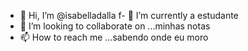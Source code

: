 - 👋 Hi, I’m @isabelladalla
f- 🌱 I’m currently  a estudante
- 💞️ I’m looking to collaborate on ...minhas notas
- 📫 How to reach me ...sabendo onde eu moro

<!---
isabelladalla/isabelladalla is a ✨ special ✨ repository because its `README.md` (this file) appears on your GitHub profile.
You can click the Preview link to take a look at your changes.
--->
